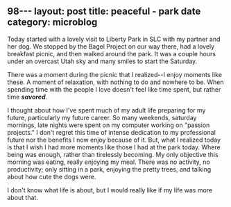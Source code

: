 98---
layout: post
title:  peaceful - park date
category: microblog
---

Today started with a lovely visit to Liberty Park in SLC with my partner and her dog. We stopped by the Bagel Project on our way there, had a lovely breakfast picnic, and then walked around the park. It was a couple hours under an overcast Utah sky and many smiles to start the Saturday. 

There was a moment during the picnic that I realized--I enjoy moments like these. A moment of relaxation, with nothing to do and nowhere to be. When spending time with the people I love doesn't feel like time spent, but rather time **_savored_**.

I thought about how I've spent much of my adult life preparing for my future, particularly my future career. So many weekends, saturday mornings, late nights were spent on my computer working on "passion projects." I don't regret this time of intense dedication to my professional future nor the benefits I now enjoy because of it. But, what I realized today is that I wish I had more moments like those I had at the park today. Where being was enough, rather than tirelessly becoming. My only objective this morning was eating, really enjoying my meal. There was no activity, no productivity; only sitting in a park, enjoying the pretty trees, and talking about how cute the dogs were. 

I don't know what life is about, but I would really like if my life was more about that.
